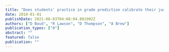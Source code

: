 ```yaml
---
title: "Does students' practice in grade prediction calibrate their judgement?"
date: 2010-01-01
publishDate: 2021-08-03T04:08:04.801902Z
authors: ["D Boud", "R Lawson", "D Thompson", "A Brew"]
publication_types: ["0"]
abstract: ""
featured: false
publication: ""
---
```



